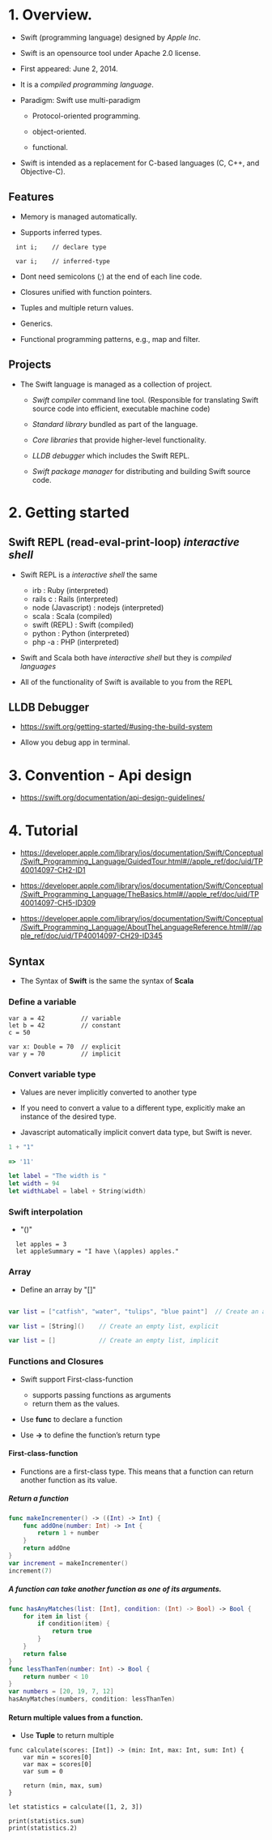 # 1. Overview.
  - Swift (programming language) designed by *Apple Inc*.

  - Swift is an opensource tool under Apache 2.0 license.

  - First appeared:	June 2, 2014.

  - It is a *compiled programming language*.

  - Paradigm: Swift use multi-paradigm
    - Protocol-oriented programming.

    - object-oriented.

    - functional.

  -  Swift is intended as a replacement for C-based languages (C, C++, and Objective-C).

## Features
  - Memory is managed automatically.

  - Supports inferred types.

```
  int i;    // declare type
```

```
  var i;    // inferred-type
```

  - Dont need semicolons (*;*) at the end of each line code.

  - Closures unified with function pointers.

  - Tuples and multiple return values.

  - Generics.

  - Functional programming patterns, e.g., map and filter.

## Projects

  - The Swift language is managed as a collection of project.

    - *Swift compiler* command line tool. (Responsible for translating Swift source code into efficient, executable machine code)

    - *Standard library* bundled as part of the language.

    - *Core libraries* that provide higher-level functionality.

    - *LLDB debugger* which includes the Swift REPL.

    - *Swift package manager* for distributing and building Swift source code.

# 2. Getting started
## Swift REPL (read-eval-print-loop) *interactive shell*

  - Swift REPL is a *interactive shell* the same
    - irb                 : Ruby    (interpreted)
    - rails c             : Rails   (interpreted)
    - node (Javascript)   : nodejs  (interpreted)
    - scala               : Scala   (compiled)
    - swift (REPL)        : Swift   (compiled)
    - python              : Python  (interpreted)
    - php -a              : PHP     (interpreted)

  - Swift and Scala both have *interactive shell* but they is *compiled languages*

  - All of the functionality of Swift is available to you from the REPL

## LLDB Debugger

  - https://swift.org/getting-started/#using-the-build-system

  - Allow you debug app in terminal.
  
# 3. Convention - Api design
  
- https://swift.org/documentation/api-design-guidelines/

# 4. Tutorial

  - https://developer.apple.com/library/ios/documentation/Swift/Conceptual/Swift_Programming_Language/GuidedTour.html#//apple_ref/doc/uid/TP40014097-CH2-ID1

  - https://developer.apple.com/library/ios/documentation/Swift/Conceptual/Swift_Programming_Language/TheBasics.html#//apple_ref/doc/uid/TP40014097-CH5-ID309

  - https://developer.apple.com/library/ios/documentation/Swift/Conceptual/Swift_Programming_Language/AboutTheLanguageReference.html#//apple_ref/doc/uid/TP40014097-CH29-ID345
## Syntax

  - The Syntax of **Swift** is the same the syntax of **Scala**

### Define a variable

```
var a = 42          // variable
let b = 42          // constant
c = 50

var x: Double = 70  // explicit
var y = 70          // implicit
```

### Convert variable type

  - Values are never implicitly converted to another type

  - If you need to convert a value to a different type, explicitly make an instance of the desired type.

  - Javascript automatically implicit convert data type, but Swift is never.

```Javascript
1 + "1"

=> '11'
```

```Swift
let label = "The width is "
let width = 94
let widthLabel = label + String(width)
```

### Swift interpolation

  - "\()"

```
  let apples = 3
  let appleSummary = "I have \(apples) apples."
```

### Array

  - Define an array by "[]"

```swift

var list = ["catfish", "water", "tulips", "blue paint"]  // Create an array

var list = [String]()    // Create an empty list, explicit

var list = []            // Create an empty list, implicit      

```

### Functions and Closures

  - Swift support First-class-function
    - supports passing functions as arguments
    - return them as the values.

  - Use **func** to declare a function

  - Use **->** to define the function’s return type

#### First-class-function
  - Functions are a first-class type. This means that a function can return another function as its value.

##### Return a function
```swift
func makeIncrementer() -> ((Int) -> Int) {
    func addOne(number: Int) -> Int {
        return 1 + number
    }
    return addOne
}
var increment = makeIncrementer()
increment(7)
```
##### A function can take another function as one of its arguments.

``` swift
func hasAnyMatches(list: [Int], condition: (Int) -> Bool) -> Bool {
    for item in list {
        if condition(item) {
            return true
        }
    }
    return false
}
func lessThanTen(number: Int) -> Bool {
    return number < 10
}
var numbers = [20, 19, 7, 12]
hasAnyMatches(numbers, condition: lessThanTen)
```

#### Return multiple values from a function.

  - Use **Tuple** to return multiple

```
func calculate(scores: [Int]) -> (min: Int, max: Int, sum: Int) {
    var min = scores[0]
    var max = scores[0]
    var sum = 0

    return (min, max, sum)
}

let statistics = calculate([1, 2, 3])

print(statistics.sum)
print(statistics.2)

```
